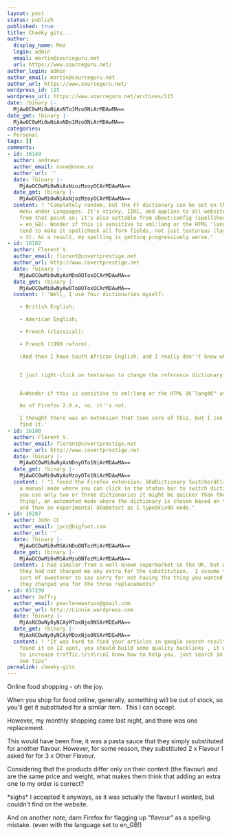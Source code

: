 ```yaml
---
layout: post
status: publish
published: true
title: Cheeky gits...
author:
  display_name: Mez
  login: admin
  email: martin@sourceguru.net
  url: https://www.sourceguru.net/
author_login: admin
author_email: martin@sourceguru.net
author_url: https://www.sourceguru.net/
wordpress_id: 115
wordpress_url: https://www.sourceguru.net/archives/115
date: !binary |-
  MjAwOC0wMi0wNiAxNTo1Mzo0NiArMDAwMA==
date_gmt: !binary |-
  MjAwOC0wMi0wNiAxNDo1Mzo0NiArMDAwMA==
categories:
- Personal
tags: []
comments:
- id: 16149
  author: andrewc
  author_email: none@none.xx
  author_url: ''
  date: !binary |-
    MjAwOC0wMi0wNiAxNzozMzoyOCArMDAwMA==
  date_gmt: !binary |-
    MjAwOC0wMi0wNiAxNjozMzoyOCArMDAwMA==
  content: ! "Completely random, but the FF dictionary can be set on the right button
    menu under Languages. It's sticky, IIRC, and applies to all websites and forms
    from that point on; it's also settable from about:config (spellchecker.dictionary
    = en_GB). Wonder if this is sensitive to xml:lang or the HTML 'lang' attribute?\r\n\r\nI
    tend to make it spellcheck all form fields, not just textareas (layout.spellcheckDefault
    = 3). As a result, my spelling is getting progressively worse."
- id: 16182
  author: Florent V.
  author_email: florent@covertprestige.net
  author_url: http://www.covertprestige.net
  date: !binary |-
    MjAwOC0wMi0wNyAxMDo0OToxOCArMDAwMA==
  date_gmt: !binary |-
    MjAwOC0wMi0wNyAwOTo0OToxOCArMDAwMA==
  content: ! 'Well, I use four dictionaries myself:

    - British English;

    - American English;

    - French (classical);

    - French (1990 reform).

    (And then I have South African English, and I really don''t know why.)


    I just right-click on textareas to change the reference dictionary.


    Â«Wonder if this is sensitive to xml:lang or the HTML â€˜langâ€™ attribute?Â»

    As of Firefox 2.0.x, no, it''s not.

    I thought there was an extension that took care of this, but I can''t seem to
    find it.'
- id: 16188
  author: Florent V.
  author_email: florent@covertprestige.net
  author_url: http://www.covertprestige.net
  date: !binary |-
    MjAwOC0wMi0wNyAxNDoyOTo1NiArMDAwMA==
  date_gmt: !binary |-
    MjAwOC0wMi0wNyAxMzoyOTo1NiArMDAwMA==
  content: ! "I found the Firefox extension: â€œDictionary Switcherâ€\x9D\nhttps://addons.mozilla.org/firefox/addon/3414\n\nThere's
    a manual mode where you can click in the status bar to switch dictionaries (if
    you use only two or three dictionaries it might be quicker than the right-click
    thing), an automated mode where the dictionary is chosen based on the `lang` information,
    and then an experimental â€œDetect as I typeâ€\x9D mode."
- id: 16287
  author: John CC
  author_email: jpcc@bigfoot.com
  author_url: ''
  date: !binary |-
    MjAwOC0wMi0xMSAxNDo0NTozMiArMDAwMA==
  date_gmt: !binary |-
    MjAwOC0wMi0xMSAxMzo0NTozMiArMDAwMA==
  content: I had similar from a well-known supermarket in the UK, but when I checked
    they had not charged me any extra for the substitution.  I assume this was some
    sort of sweetener to say sorry for not having the thing you wanted!  Are you sure
    they charged you for the three replacements?
- id: 657239
  author: Jeffry
  author_email: pearlenewatson@gmail.com
  author_url: http://Linnie.wordpress.com
  date: !binary |-
    MjAxNC0wNy0yNCAyMToxNjo0NSArMDEwMA==
  date_gmt: !binary |-
    MjAxNC0wNy0yNCAyMDoxNjo0NSArMDEwMA==
  content: ! "It was hard to find your articles in google search results.\r\n\r\nI
    found it on 12 spot, you should build some quality backlinks , it will help you
    to increase traffic.\r\n\r\nI know how to help you, just search in google - k2
    seo tips"
permalink: cheeky-gits
---
```

<p>Online food shopping - oh the joy.</p>
<p>When you shop for food online, generally, something will be out of stock, so you'll get it substituted for a similar item.  This I can accept.</p>
<p>However, my monthly shopping came last night, and there was one replacement.</p>
<p>This would have been fine, it was a pasta sauce that they simply substituted for another flavour. However, for some reason, they substituted 2 x Flavour I asked for for 3 x Other Flavour.</p>
<p>Considering that the products differ only on their content (the flavour) and are the same price and weight, what makes them think that adding an extra one to my order is correct?</p>
<p>*sighs* I accepted it anyways, as it was actually the flavour I wanted, but couldn't find on the website.</p>
<p>And on another note, darn Firefox for flagging up "flavour" as a spelling mistake. (even with the language set to en_GB!)</p>

